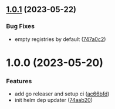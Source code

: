 ## [1.0.1](https://github.com/signavio/k8s-helm-dep-updater/compare/v1.0.0...v1.0.1) (2023-05-22)


### Bug Fixes

* empty registries by default ([747a0c2](https://github.com/signavio/k8s-helm-dep-updater/commit/747a0c29a8c1c3e812023672f6df7e539a95e09a))

# 1.0.0 (2023-05-20)

### Features

* add go releaser and setup ci ([ac66bfd](https://github.com/signavio/k8s-helm-dep-updater/commit/ac66bfdf173d9de5695b30775f69a0c8394d18d0))
* init helm dep updater ([74aab20](https://github.com/signavio/k8s-helm-dep-updater/commit/74aab207fa94ff3db676689671f71ab39bca0356))
